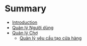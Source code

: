 # Summary

* [Introduction](README.md)
* [Quản lý Người dùng](quan-ly-nguoi-dung.md)
* [Quản lý Chợ](quan-ly-cho.md)
  * [Quản lý yêu cầu tạo cửa hàng](quan-ly-cho/quan-ly-yeu-cau-tao-cua-hang.md)

